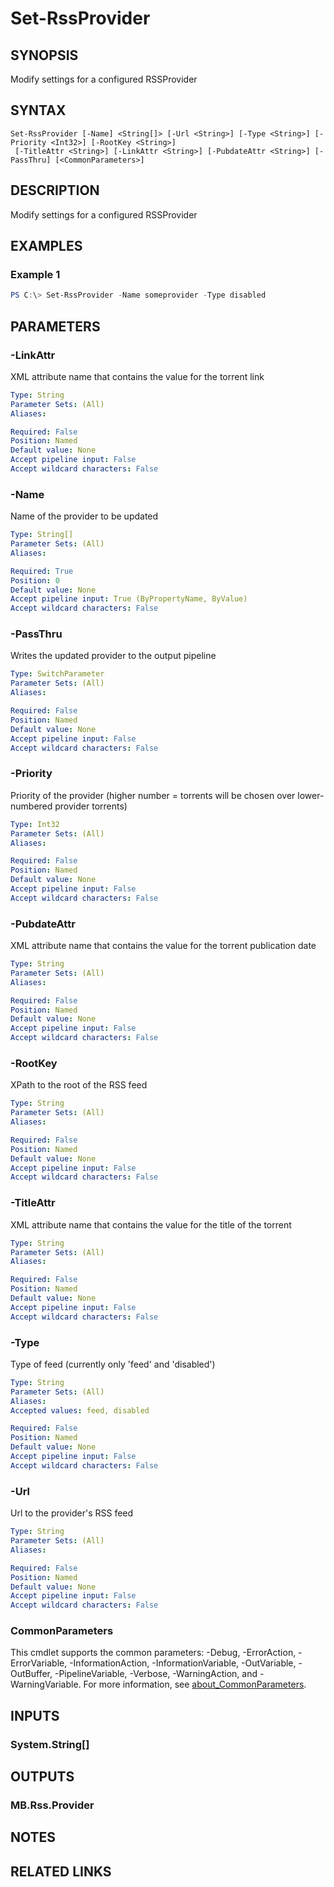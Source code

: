 ﻿---
external help file: MB.Rss.dll-Help.xml
Module Name: MB.Rss
online version:
schema: 2.0.0
---

# Set-RssProvider

## SYNOPSIS
Modify settings for a configured RSSProvider

## SYNTAX

```
Set-RssProvider [-Name] <String[]> [-Url <String>] [-Type <String>] [-Priority <Int32>] [-RootKey <String>]
 [-TitleAttr <String>] [-LinkAttr <String>] [-PubdateAttr <String>] [-PassThru] [<CommonParameters>]
```

## DESCRIPTION
Modify settings for a configured RSSProvider

## EXAMPLES

### Example 1
```powershell
PS C:\> Set-RssProvider -Name someprovider -Type disabled
```

## PARAMETERS

### -LinkAttr
XML attribute name that contains the value for the torrent link

```yaml
Type: String
Parameter Sets: (All)
Aliases:

Required: False
Position: Named
Default value: None
Accept pipeline input: False
Accept wildcard characters: False
```

### -Name
Name of the provider to be updated

```yaml
Type: String[]
Parameter Sets: (All)
Aliases:

Required: True
Position: 0
Default value: None
Accept pipeline input: True (ByPropertyName, ByValue)
Accept wildcard characters: False
```

### -PassThru
Writes the updated provider to the output pipeline

```yaml
Type: SwitchParameter
Parameter Sets: (All)
Aliases:

Required: False
Position: Named
Default value: None
Accept pipeline input: False
Accept wildcard characters: False
```

### -Priority
Priority of the provider (higher number = torrents will be chosen over lower-numbered provider torrents)

```yaml
Type: Int32
Parameter Sets: (All)
Aliases:

Required: False
Position: Named
Default value: None
Accept pipeline input: False
Accept wildcard characters: False
```

### -PubdateAttr
XML attribute name that contains the value for the torrent publication date

```yaml
Type: String
Parameter Sets: (All)
Aliases:

Required: False
Position: Named
Default value: None
Accept pipeline input: False
Accept wildcard characters: False
```

### -RootKey
XPath to the root of the RSS feed

```yaml
Type: String
Parameter Sets: (All)
Aliases:

Required: False
Position: Named
Default value: None
Accept pipeline input: False
Accept wildcard characters: False
```

### -TitleAttr
XML attribute name that contains the value for the title of the torrent

```yaml
Type: String
Parameter Sets: (All)
Aliases:

Required: False
Position: Named
Default value: None
Accept pipeline input: False
Accept wildcard characters: False
```

### -Type
Type of feed (currently only 'feed' and 'disabled')

```yaml
Type: String
Parameter Sets: (All)
Aliases:
Accepted values: feed, disabled

Required: False
Position: Named
Default value: None
Accept pipeline input: False
Accept wildcard characters: False
```

### -Url
Url to the provider's RSS feed

```yaml
Type: String
Parameter Sets: (All)
Aliases:

Required: False
Position: Named
Default value: None
Accept pipeline input: False
Accept wildcard characters: False
```

### CommonParameters
This cmdlet supports the common parameters: -Debug, -ErrorAction, -ErrorVariable, -InformationAction, -InformationVariable, -OutVariable, -OutBuffer, -PipelineVariable, -Verbose, -WarningAction, and -WarningVariable. For more information, see [about_CommonParameters](http://go.microsoft.com/fwlink/?LinkID=113216).

## INPUTS

### System.String[]
## OUTPUTS

### MB.Rss.Provider
## NOTES

## RELATED LINKS
